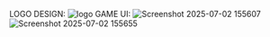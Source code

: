 LOGO DESIGN:
![logo](https://github.com/user-attachments/assets/a2f70f27-850d-4c6b-af3b-60672de65eed)
GAME UI:
![Screenshot 2025-07-02 155607](https://github.com/user-attachments/assets/a34f50a4-c440-4961-9e59-78e828f5b2bd)   ![Screenshot 2025-07-02 155655](https://github.com/user-attachments/assets/380d32c5-1a9d-4d98-b5a2-45d0bdfa9c55)
